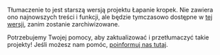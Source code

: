 Tłumaczenie to jest starszą wersją projektu Łapanie kropek. Nie zawiera ono najnowszych treści i funkcji, ale będzie tymczasowo dostępne w [tej wersji](images/catch-the-dots-pl-PL.pdf), zanim zostanie zarchiwizowane. 

Potrzebujemy Twojej pomocy, aby zaktualizować i przetłumaczyć takie projekty! Jeśli możesz nam pomóc, [poinformuj nas tutaj](http://rpf.io/translators).
